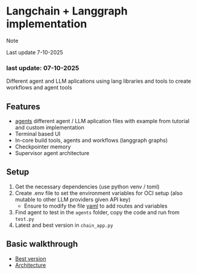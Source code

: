 # Langchain + Langgraph implementation

> [!NOTE]  
> Last update 7-10-2025

### last update: 07-10-2025

Different agent and LLM aplications using lang libraries and tools to create workflows and agent tools

## Features

- [agents](agents) different agent / LLM aplication files with example from tutorial and custom implementation
- Terminal based UI
- In-core build tools, agents and workflows (langgraph graphs)
- Checkpointer memory
- Supervisor agent architecture

## Setup

1. Get the necessary dependencies (use python venv / toml)
2. Create .env file to set the environment variables for OCI setup (also mutable to other LLM providers given API key)
    - Ensure to modify the file [yaml](agents/src/config/hw_agent.yaml) to add routes and variables
3. Find agent to test in the ```agents``` folder, copy the code and run from ```test.py```
4. Latest and best version in ```chain_app.py```

## Basic walkthrough

- [Best version](chain_app.py)
- [Architecture](walkthrough/Agent_architecture_FULL.png)